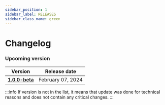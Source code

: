 ```yaml
---
sidebar_position: 1
sidebar_label: RELEASES
sidebar_class_name: green
---
```


# Changelog

### Upcoming version

| Version| Release date | 
|---|---|
|__[1.0.0-beta](/docs/changelog/1.0.0)__| February 07, 2024 | 


:::info
If version is not in the list, it means that update was done for technical reasons and does not contain any critical changes.
:::
